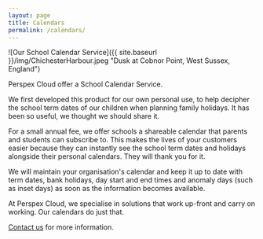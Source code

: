 ```yaml
---
layout: page
title: Calendars
permalink: /calendars/
---
```


![Our School Calendar Service]({{ site.baseurl }}/img/ChichesterHarbour.jpeg "Dusk at Cobnor Point, West Sussex, England")


Perspex Cloud offer a School Calendar Service.

We first developed this product for our own personal use, to help decipher the school term dates of our children when planning family holidays. It has been so useful, we thought we should share it.

For a small annual fee, we offer schools a shareable calendar that parents and students can subscribe to. This makes the lives of your customers easier because they can instantly see the school term dates and holidays alongside their personal calendars. They will thank you for it.

We will maintain your organisation's calendar and keep it up to date with term dates, bank holidays, day start and end times and anomaly days (such as inset days) as soon as the information becomes available.

At Perspex Cloud, we specialise in solutions that work up-front and carry on working. Our calendars do just that.

[Contact us](mailto:info@perspex.cloud) for more information.
